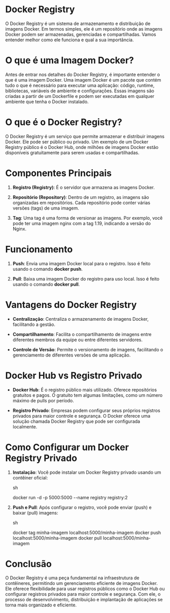# Docker Registry

O Docker Registry é um sistema de armazenamento e distribuição de imagens Docker. Em termos simples, ele é um repositório onde as imagens Docker podem ser armazenadas, gerenciadas e compartilhadas. Vamos entender melhor como ele funciona e qual a sua importância.

# O que é uma Imagem Docker?

Antes de entrar nos detalhes do Docker Registry, é importante entender o que é uma imagem Docker. Uma imagem Docker é um pacote que contém tudo o que é necessário para executar uma aplicação: código, runtime, bibliotecas, variáveis de ambiente e configurações. Essas imagens são criadas a partir de um Dockerfile e podem ser executadas em qualquer ambiente que tenha o Docker instalado.

# O que é o Docker Registry?

O Docker Registry é um serviço que permite armazenar e distribuir imagens Docker. Ele pode ser público ou privado. Um exemplo de um Docker Registry público é o Docker Hub, onde milhões de imagens Docker estão disponíveis gratuitamente para serem usadas e compartilhadas.

# Componentes Principais

1. **Registro (Registry)**: É o servidor que armazena as imagens Docker.

2. **Repositório (Repository)**: Dentro de um registro, as imagens são organizadas em repositórios. Cada repositório pode conter várias versões (tags) de uma imagem.

3. **Tag**: Uma tag é uma forma de versionar as imagens. Por exemplo, você pode ter uma imagem nginx com a tag 1.19, indicando a versão do Nginx.

# Funcionamento

1. **Push**: Envia uma imagem Docker local para o registro. Isso é feito usando o comando **docker push**.

2. **Pull**: Baixa uma imagem Docker do registro para uso local. Isso é feito usando o comando **docker pull**.

# Vantagens do Docker Registry

 - **Centralização**: Centraliza o armazenamento de imagens Docker, facilitando a gestão.

 - **Compartilhamento**: Facilita o compartilhamento de imagens entre diferentes membros da equipe ou entre diferentes servidores.

  - **Controle de Versão**: Permite o versionamento de imagens, facilitando o gerenciamento de diferentes versões de uma aplicação.

# Docker Hub vs Registro Privado

 - **Docker Hub**: É o registro público mais utilizado. Oferece repositórios gratuitos e pagos. O gratuito tem algumas limitações, como um número máximo de pulls por período.

  - **Registro Privado**: Empresas podem configurar seus próprios registros privados para maior controle e segurança. O Docker oferece uma solução chamada Docker Registry que pode ser configurada localmente.

# Como Configurar um Docker Registry Privado

1. **Instalação**: Você pode instalar um Docker Registry privado usando um contêiner oficial:

    sh

    docker run -d -p 5000:5000 --name registry registry:2

2. **Push e Pull**: Após configurar o registro, você pode enviar (push) e baixar (pull) imagens:

    sh

    docker tag minha-imagem localhost:5000/minha-imagem
    docker push localhost:5000/minha-imagem
    docker pull localhost:5000/minha-imagem

# Conclusão

O Docker Registry é uma peça fundamental na infraestrutura de contêineres, permitindo um gerenciamento eficiente de imagens Docker. Ele oferece flexibilidade para usar registros públicos como o Docker Hub ou configurar registros privados para maior controle e segurança. Com ele, o processo de desenvolvimento, distribuição e implantação de aplicações se torna mais organizado e eficiente.